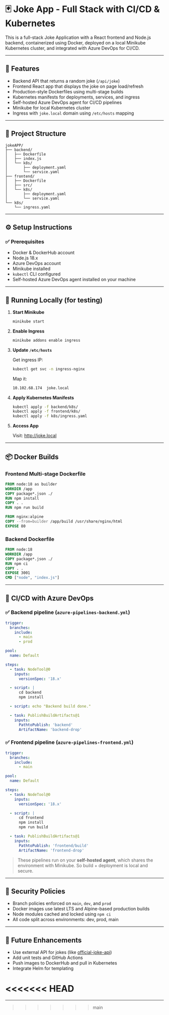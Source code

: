# 🃏 Joke App - Full Stack with CI/CD & Kubernetes

This is a full-stack Joke Application with a React frontend and Node.js backend, containerized using Docker, deployed on a local Minikube Kubernetes cluster, and integrated with Azure DevOps for CI/CD.

---

## 📌 Features

- Backend API that returns a random joke (`/api/joke`)
- Frontend React app that displays the joke on page load/refresh
- Production-style Dockerfiles using multi-stage builds
- Kubernetes manifests for deployments, services, and ingress
- Self-hosted Azure DevOps agent for CI/CD pipelines
- Minikube for local Kubernetes cluster
- Ingress with `joke.local` domain using `/etc/hosts` mapping

---

## 📁 Project Structure

```
jokeAPP/
├── backend/
│   ├── Dockerfile
│   ├── index.js
│   └── k8s/
│       ├── deployment.yaml
│       └── service.yaml
├── frontend/
│   ├── Dockerfile
│   ├── src/
│   └── k8s/
│       ├── deployment.yaml
│       └── service.yaml
└── k8s/
    └── ingress.yaml
```

---

## ⚙️ Setup Instructions

### ✅ Prerequisites

- Docker & DockerHub account
- Node.js 18.x
- Azure DevOps account
- Minikube installed
- `kubectl` CLI configured
- Self-hosted Azure DevOps agent installed on your machine

---

## 🚀 Running Locally (for testing)

1. **Start Minikube**

   ```bash
   minikube start
   ```

2. **Enable Ingress**

   ```bash
   minikube addons enable ingress
   ```

3. **Update `/etc/hosts`**

   Get ingress IP:

   ```bash
   kubectl get svc -n ingress-nginx
   ```

   Map it:

   ```txt
   10.102.68.174  joke.local
   ```

4. **Apply Kubernetes Manifests**

   ```bash
   kubectl apply -f backend/k8s/
   kubectl apply -f frontend/k8s/
   kubectl apply -f k8s/ingress.yaml
   ```

5. **Access App**

   Visit: http://joke.local

---

## 📦 Docker Builds

### Frontend Multi-stage Dockerfile

```dockerfile
FROM node:18 as builder
WORKDIR /app
COPY package*.json ./
RUN npm install
COPY . .
RUN npm run build

FROM nginx:alpine
COPY --from=builder /app/build /usr/share/nginx/html
EXPOSE 80
```

### Backend Dockerfile

```dockerfile
FROM node:18
WORKDIR /app
COPY package*.json ./
RUN npm ci
COPY . .
EXPOSE 3001
CMD ["node", "index.js"]
```

---

## 🔁 CI/CD with Azure DevOps

### ✅ Backend pipeline (`azure-pipelines-backend.yml`)

```yaml
trigger:
  branches:
    include:
      - main
      - prod

pool:
  name: Default

steps:
  - task: NodeTool@0
    inputs:
      versionSpec: '18.x'

  - script: |
      cd backend
      npm install

  - script: echo "Backend build done."

  - task: PublishBuildArtifacts@1
    inputs:
      PathtoPublish: 'backend'
      ArtifactName: 'backend-drop'
```

### ✅ Frontend pipeline (`azure-pipelines-frontend.yml`)

```yaml
trigger:
  branches:
    include:
      - main

pool:
  name: Default

steps:
  - task: NodeTool@0
    inputs:
      versionSpec: '18.x'

  - script: |
      cd frontend
      npm install
      npm run build

  - task: PublishBuildArtifacts@1
    inputs:
      PathtoPublish: 'frontend/build'
      ArtifactName: 'frontend-drop'
```

> These pipelines run on your **self-hosted agent**, which shares the environment with Minikube. So build + deployment is local and secure.

---

## 🔐 Security Policies

- Branch policies enforced on `main`, `dev`, and `prod`
- Docker images use latest LTS and Alpine-based production builds
- Node modules cached and locked using `npm ci`
- All code split across environments: dev, prod, main

---

## 🔧 Future Enhancements

- Use external API for jokes (like [official-joke-api](https://github.com/15Dkatz/official_joke_api))
- Add unit tests and GitHub Actions
- Push images to DockerHub and pull in Kubernetes
- Integrate Helm for templating

<<<<<<< HEAD
=======
---

>>>>>>> main
